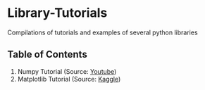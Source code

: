 # Library-Tutorials
Compilations of tutorials and examples of several python libraries

## Table of Contents

1. Numpy Tutorial (Source: [Youtube](https://www.youtube.com/watch?v=7McbggU04ng))
2. Matplotlib Tutorial (Source: [Kaggle](https://www.kaggle.com/code/berkayalan/matplotlib-a-complete-data-visualization-guide))
